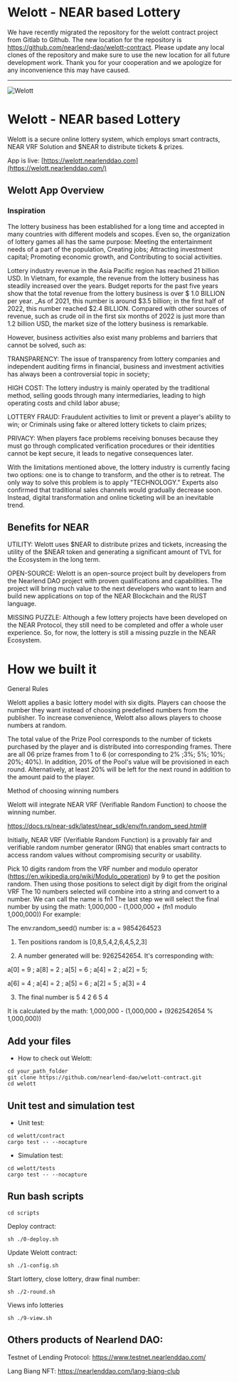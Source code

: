 # Welott - NEAR based Lottery

We have recently migrated the repository for the welott contract project from Gitlab to Github. The new location for the repository is https://github.com/nearlend-dao/welott-contract. Please update any local clones of the repository and make sure to use the new location for all future development work. Thank you for your cooperation and we apologize for any inconvenience this may have caused.

---

![Welott](https://i.imgur.com/2u1ruLU.png)

# Welott - NEAR based Lottery
Welott is a secure online lottery system, which employs smart contracts, NEAR VRF Solution and $NEAR to distribute tickets & prizes.

App is live: [https://welott.nearlenddao.com](https://welott.nearlenddao.com/)  

## Welott App Overview

### Inspiration
The lottery business has been established for a long time and accepted in many countries with different models and scopes. Even so, the organization of lottery games all has the same purpose: Meeting the entertainment needs of a part of the population, Creating jobs; Attracting investment capital; Promoting economic growth, and Contributing to social activities.

Lottery industry revenue in the Asia Pacific region has reached 21 billion USD. In Vietnam, for example, the revenue from the lottery business has steadily increased over the years. Budget reports for the past five years show that the total revenue from the lottery business is over $ 1.0 BILLION per year. _As of 2021, this number is around $3.5 billion; in the first half of 2022, this number reached $2.4 BILLION. Compared with other sources of revenue, such as crude oil in the first six months of 2022 is just more than 1.2 billion USD, the market size of the lottery business is remarkable.

However, business activities also exist many problems and barriers that cannot be solved, such as:

TRANSPARENCY: The issue of transparency from lottery companies and independent auditing firms in financial, business and investment activities has always been a controversial topic in society;

HIGH COST: The lottery industry is mainly operated by the traditional method, selling goods through many intermediaries, leading to high operating costs and child labor abuse;

LOTTERY FRAUD: Fraudulent activities to limit or prevent a player's ability to win; or Criminals using fake or altered lottery tickets to claim prizes;

PRIVACY: When players face problems receiving bonuses because they must go through complicated verification procedures or their identities cannot be kept secure, it leads to negative consequences later.

With the limitations mentioned above, the lottery industry is currently facing two options: one is to change to transform, and the other is to retreat. The only way to solve this problem is to apply "TECHNOLOGY." Experts also confirmed that traditional sales channels would gradually decrease soon. Instead, digital transformation and online ticketing will be an inevitable trend.

## Benefits for NEAR
 
UTILITY: Welott uses $NEAR to distribute prizes and tickets, increasing the utility of the $NEAR token and generating a significant amount of TVL for the Ecosystem in the long term.

OPEN-SOURCE: Welott is an open-source project built by developers from the Nearlend DAO project with proven qualifications and capabilities. The project will bring much value to the next developers who want to learn and build new applications on top of the NEAR Blockchain and the RUST language.

MISSING PUZZLE: Although a few lottery projects have been developed on the NEAR Protocol, they still need to be completed and offer a whole user experience. So, for now, the lottery is still a missing puzzle in the NEAR Ecosystem.


# How we built it

General Rules

Welott applies a basic lottery model with six digits. Players can choose the number they want instead of choosing predefined numbers from the publisher. To increase convenience, Welott also allows players to choose numbers at random.

The total value of the Prize Pool corresponds to the number of tickets purchased by the player and is distributed into corresponding frames. There are all 06 prize frames from 1 to 6 (or corresponding to 2% ;3%; 5%; 10%; 20%; 40%). In addition, 20% of the Pool's value will be provisioned in each round. Alternatively, at least 20% will be left for the next round in addition to the amount paid to the player.

Method of choosing winning numbers

Welott will integrate NEAR VRF (Verifiable Random Function) to choose the winning number.

https://docs.rs/near-sdk/latest/near_sdk/env/fn.random_seed.html#

Initially, NEAR VRF (Verifiable Random Function) is a provably fair and verifiable random number generator (RNG) that enables smart contracts to access random values without compromising security or usability.

Pick 10 digits random from the VRF number and modulo operator (https://en.wikipedia.org/wiki/Modulo_operation) by 9 to get the position random. Then using those positions to select digit by digit from the original VRF
The 10 numbers selected will combine into a string and convert to a number. We can call the name is fn1
The last step we will select the final number by using the math: 1,000,000 - (1,000,000 + (fn1 modulo 1,000,000))
For example:

The env:random_seed() number is: a = 9854264523

1) Ten positions random is [0,8,5,4,2,6,4,5,2,3]

2) A number generated will be: 9262542654. It's corresponding with:

a[0] = 9 ; a[8] = 2 ; a[5] = 6 ; a[4] = 2 ; a[2] = 5;

a[6] = 4 ; a[4] = 2 ; a[5] = 6 ; a[2] = 5 ; a[3] = 4

3) The final number is 5 4 2 6 5 4

It is calculated by the math: 1,000,000 - (1,000,000 + (9262542654 % 1,000,000))

## Add your files

- How to check out Welott:

```
cd your_path_folder
git clone https://github.com/nearlend-dao/welott-contract.git
cd welott
```

## Unit test and simulation test

- Unit test:
```
cd welott/contract
cargo test -- --nocapture
```

- Simulation test:
```
cd welott/tests
cargo test -- --nocapture
```

## Run bash scripts

```
cd scripts
```

Deploy contract: 
```
sh ./0-deploy.sh
```

Update Welott contract:
```
sh ./1-config.sh
```

Start lottery, close lottery, draw final number:
```
sh ./2-round.sh
```

Views info lotteries
```
sh ./9-view.sh
```

## Others products of Nearlend DAO:

Testnet of Lending Protocol: https://www.testnet.nearlenddao.com/

Lang Biang NFT: https://nearlenddao.com/lang-biang-club

